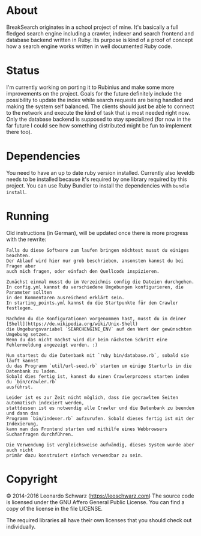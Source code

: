 # About
BreakSearch originates in a school project of mine.
It's basically a full fledged search engine including a crawler, indexer and search frontend
and database backend written in Ruby. Its purpose is kind of a proof of concept how a search
engine works written in well documented Ruby code.

# Status
I'm currently working on porting it to Rubinius and make some more improvements on the project.
Goals for the future definitely include the possibility to update the index while search
requests are being handled and making the system self balanced. The clients should just be able
to connect to the network and execute the kind of task that is most needed right now.
Only the database backend is supposed to stay specialized (for now in the far future I could
see how something distributed might be fun to implement there too).

# Dependencies
You need to have an up to date ruby version installed. Currently also leveldb needs to be installed
because it's required by one library required by this project. You can use Ruby Bundler to install
the dependencies with `bundle install`.

# Running
Old instructions (in German), will be updated once there is more progress with the rewrite:
```
Falls du diese Software zum laufen bringen möchtest musst du einiges beachten.
Der Ablauf wird hier nur grob beschrieben, ansonsten kannst du bei Fragen aber
auch mich fragen, oder einfach den Quellcode inspizieren.

Zunächst einmal musst du im Verzeichnis config die Dateien durchgehen.
In config.yml kannst du verschiedene Umgebungen konfigurieren, die Parameter sollten
in den Kommentaren ausreichend erklärt sein.
In starting_points.yml kannst du die Startpunkte für den Crawler festlegen.

Nachdem du die Konfigurationen vorgenommen hast, musst du in deiner [Shell](https://de.wikipedia.org/wiki/Unix-Shell)
die Umgebungsvariabel `SEARCHENGINE_ENV` auf den Wert der gewünschten Umgebung setzen.
Wenn du das nicht machst wird dir beim nächsten Schritt eine Fehlermeldung angezeigt werden. :)

Nun startest du die Datenbank mit `ruby bin/database.rb`, sobald sie läuft kannst
du das Programm `util/url-seed.rb` starten um einige Starturls in die Datenbank zu laden.
Sobald dies fertig ist, kannst du einen Crawlerprozess starten indem du `bin/crawler.rb`
ausführst.

Leider ist es zur Zeit nicht möglich, dass die gecrawlten Seiten automatisch indexiert werden,
stattdessen ist es notwendig alle Crawler und die Datenbank zu beenden und dann das
Programm `bin/indexer.rb` aufzurufen. Sobald dieses fertig ist mit der Indexierung,
kann man das Frontend starten und mithilfe eines Webbrowsers Suchanfragen durchführen.

Die Verwendung ist vergleichsweise aufwändig, dieses System wurde aber auch nicht
primär dazu konstruiert einfach verwendbar zu sein.
```

# Copyright
© 2014-2016 Leonardo Schwarz (https://leoschwarz.com)
The source code is licensed under the GNU Affero General Public License.
You can find a copy of the license in the file LICENSE.

The required libraries all have their own licenses that you should check out individually.
